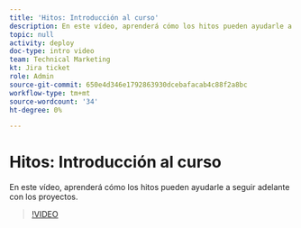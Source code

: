 ```yaml
---
title: 'Hitos: Introducción al curso'
description: En este vídeo, aprenderá cómo los hitos pueden ayudarle a seguir avanzando en los proyectos.
topic: null
activity: deploy
doc-type: intro video
team: Technical Marketing
kt: Jira ticket
role: Admin
source-git-commit: 650e4d346e1792863930dcebafacab4c88f2a8bc
workflow-type: tm+mt
source-wordcount: '34'
ht-degree: 0%

---
```


# Hitos: Introducción al curso

En este vídeo, aprenderá cómo los hitos pueden ayudarle a seguir adelante con los proyectos.

>[!VIDEO](https://video.tv.adobe.com/v/335203/?quality=12&learn=on)
